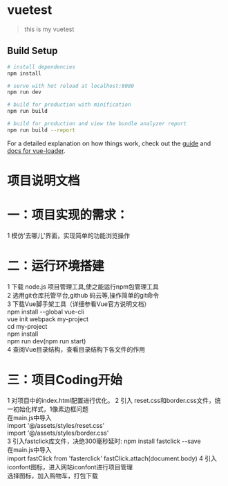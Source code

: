 # vuetest

> this is my vuetest

## Build Setup

``` bash
# install dependencies
npm install

# serve with hot reload at localhost:8080
npm run dev

# build for production with minification
npm run build

# build for production and view the bundle analyzer report
npm run build --report
```

For a detailed explanation on how things work, check out the [guide](http://vuejs-templates.github.io/webpack/) and [docs for vue-loader](http://vuejs.github.io/vue-loader).

# 项目说明文档

# 一：项目实现的需求：
1 模仿'去哪儿'界面，实现简单的功能浏览操作<br />
# 二：运行环境搭建
1 下载 node.js 项目管理工具,使之能运行npm包管理工具<br />
2 选用git仓库托管平台,github 码云等,操作简单的git命令<br />
3 下载Vue脚手架工具（详细参看Vue官方说明文档）<br />
npm install --global vue-cli<br />
vue init webpack my-project<br />
cd my-project<br />
npm install<br />
npm run dev(npm run start)<br />
4 查阅Vue目录结构，查看目录结构下各文件的作用<br />
# 三：项目Coding开始
1 对项目中的index.html<mete></meta>配置进行优化。
<meta name="viewport" content="width=device-width,initial-scale=1.0,
    	minimum-scale=1.0,maximum-scale=1.0,user-scalable=no">
2 引入 reset.css和border.css文件，统一初始化样式，1像素边框问题<br />
在main.js中导入<br />
import '@/assets/styles/reset.css'<br />
import '@/assets/styles/border.css'<br />
3 引入fastclick库文件，决绝300毫秒延时:
npm install fastclick --save<br />
在main.js中导入<br />
import fastClick from 'fasterclick'
fastClick.attach(document.body)
4 引入iconfont图标，进入网站iconfont进行项目管理<br />
选择图标，加入购物车，打包下载
 

	

